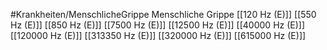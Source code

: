 #Krankheiten/MenschlicheGrippe
Menschliche Grippe
[[120 Hz (E)]]
[[550 Hz (E)]]
[[850 Hz (E)]]
[[7500 Hz (E)]]
[[12500 Hz (E)]]
[[40000 Hz (E)]]
[[120000 Hz (E)]]
[[313350 Hz (E)]]
[[320000 Hz (E)]]
[[615000 Hz (E)]]